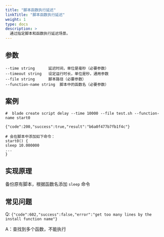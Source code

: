 ```yaml
---
title: "脚本函数执行延迟"
linkTitle: "脚本函数执行延迟"
weight: 1
type: docs
description: >
  通过指定脚本和函数执行延迟场景。
---
```

## 参数

```text
--time string      延迟时间，单位是毫秒（必要参数）
--timeout string   设定运行时长，单位是秒，通用参数
--file string      脚本路径（必要参数）
--function-name string  脚本中的函数名（必要参数） 
```

## 案例

```text
#  blade create script delay --time 10000 --file test.sh --function-name start0

{"code":200,"success":true,"result":"b6a0f477b7fb1f4c"}

# 会在脚本中添加如下命令：
start0() {
sleep 10.000000
...
}
```

## 实现原理

备份原有脚本，根据函数名添加 `sleep` 命令

## 常见问题

Q: `{"code":602,"success":false,"error":"get too many lines by the install function name"}`

A：查找到多个函数，不能执行
